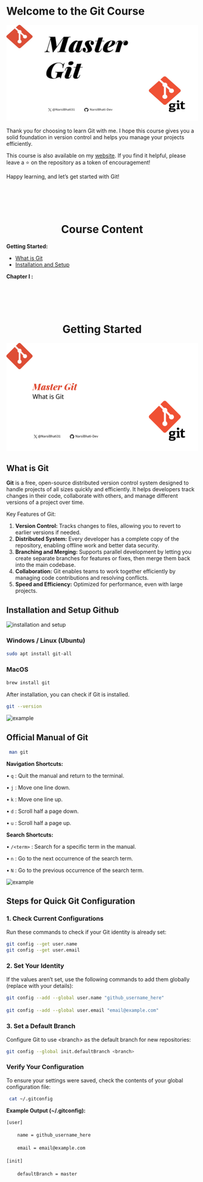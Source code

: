 # Welcome to the Git Course

![Master Git](./images/master-git.jpeg)

Thank you for choosing to learn Git with me. I hope this course gives you a solid foundation in version control and helps you manage your projects efficiently.

This course is also available on my [website](#welcome-to-the-git-course). If you find it helpful, please leave a ⭐ on the repository as a token of encouragement!

Happy learning, and let’s get started with Git!

<div align="center" style="padding-top: 60px;">
    <h1>Course Content</h1>  
</div>

**Getting Started:**

<!-- - [Welcome to the course](#welcome-to-the-git-course) -->

- [What is Git](#what-is-git)
- [Installation and Setup](#installation-and-setup-github)

**Chapter I :**

<div align="center" style="padding-top: 60px;">
    <h1>Getting Started</h1>  
</div>

![what is git](./images/getting-started/what-is-git/banner.png)

## What is Git

**Git** is a free, open-source distributed version control system designed to handle projects of all sizes quickly and efficiently. It helps developers track changes in their code, collaborate with others, and manage different versions of a project over time.

Key Features of Git:

1. **Version Control:** Tracks changes to files, allowing you to revert to earlier versions if needed.
2. **Distributed System:** Every developer has a complete copy of the repository, enabling offline work and better data security.
3. **Branching and Merging:** Supports parallel development by letting you create separate branches for features or fixes, then merge them back into the main codebase.
4. **Collaboration:** Git enables teams to work together efficiently by managing code contributions and resolving conflicts.
5. **Speed and Efficiency:** Optimized for performance, even with large projects.

## Installation and Setup Github

![installation and setup](https://cdn.hashnode.com/res/hashnode/image/upload/v1737008262029/74707cb3-d533-490c-bb6e-fbad6d477a74.png)

### Windows / Linux (Ubuntu)

```bash
sudo apt install git-all
```

### MacOS

```bash
brew install git
```

After installation, you can check if Git is installed.

```bash
git --version
```

![example](https://cdn.hashnode.com/res/hashnode/image/upload/v1737008367050/eef3cba1-458e-4096-b7cf-bc3b4ac75795.png)

## Official Manual of Git

```bash
 man git
```

**Navigation Shortcuts:**

• `q` : Quit the manual and return to the terminal.

• `j` : Move one line down.

• `k` : Move one line up.

• `d` : Scroll half a page down.

• `u` : Scroll half a page up.

**Search Shortcuts:**

• `/<term>` : Search for a specific term in the manual.

• `n` : Go to the next occurrence of the search term.

• `N` : Go to the previous occurrence of the search term.

![example](https://cdn.hashnode.com/res/hashnode/image/upload/v1737009029745/c5e1d406-3709-42d2-9995-719249d1f817.png)

## **Steps for Quick Git Configuration**

### **1\. Check Current Configurations**

Run these commands to check if your Git identity is already set:

```bash
git config --get user.name
git config --get user.email
```

### **2\. Set Your Identity**

If the values aren’t set, use the following commands to add them globally (replace with your details):

```bash
git config --add --global user.name "github_username_here"

git config --add --global user.email "email@example.com"
```

### **3\. Set a Default Branch**

Configure Git to use &lt;branch&gt; as the default branch for new repositories:

```bash
git config --global init.defaultBranch <branch>
```

### **Verify Your Configuration**

To ensure your settings were saved, check the contents of your global configuration file:

```bash
 cat ~/.gitconfig
```

**Example Output (~/.gitconfig):**

```bash
[user]

    name = github_username_here

    email = email@example.com

[init]

    defaultBranch = master
```
